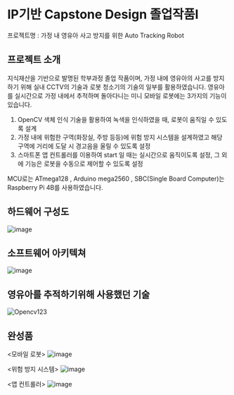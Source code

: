 # IP기반 Capstone Design 졸업작품I #
프로젝트명 : 가정 내 영유아 사고 방지를 위한 Auto Tracking Robot

## 프로젝트 소개 ##
지식재산을 기반으로 발명된 학부과정 졸업 작품이며, 가정 내에 영유아의 사고를 방지하기 위해 
실내 CCTV의 기술과 로봇 청소기의 기술의 일부를 활용하였습니다.
영유아를 실시간으로 가정 내에서 추적하며 돌아다니는 미니 모바일 로봇에는 3가지의 기능이 있습니다.
1. OpenCV 색체 인식 기술을 활용하여 녹색을 인식하였을 때, 로봇이 움직일 수 있도록 설계
2. 가정 내에 위험한 구역(화장실, 주방 등등)에 위험 방지 시스템을 설계하였고 해당 구역에 거리에 도달 시 경고음을 울릴 수 있도록 설정
3. 스마트폰 앱 컨트롤러를 이용하여 start 일 때는 실시간으로 움직이도록 설정, 그 외에 기능은 로봇을 수동으로 제어할 수 있도록 설정  

MCU로는 ATmega128 , Arduino mega2560 , SBC(Single Board Computer)는 Raspberry Pi 4B를 사용하였습니다.


## 하드웨어 구성도 ##
![image](https://github.com/user-attachments/assets/e7b1a83d-e13b-48bd-85f6-ec2b36f29a65)



## 소프트웨어 아키텍쳐 ##
![image](https://github.com/user-attachments/assets/0749fa7a-b123-4045-a204-2fb814361951)


## 영유아를 추적하기위해 사용했던 기술 ##
![Opencv123](https://github.com/user-attachments/assets/5c65a5ab-e249-4141-b94e-d5fe56e23aa1)



## 완성품 ##
<모바일 로봇>
![image](https://github.com/user-attachments/assets/4faff440-fb3d-42ca-aa02-34ca71fd52c1)

<위험 방지 시스템>
![image](https://github.com/user-attachments/assets/d26ead5c-da56-47bc-b694-e24c19162e6f)

<앱 컨트롤러>
![image](https://github.com/user-attachments/assets/0b78a236-cf1a-4013-b0cb-9098e14bbfeb)
